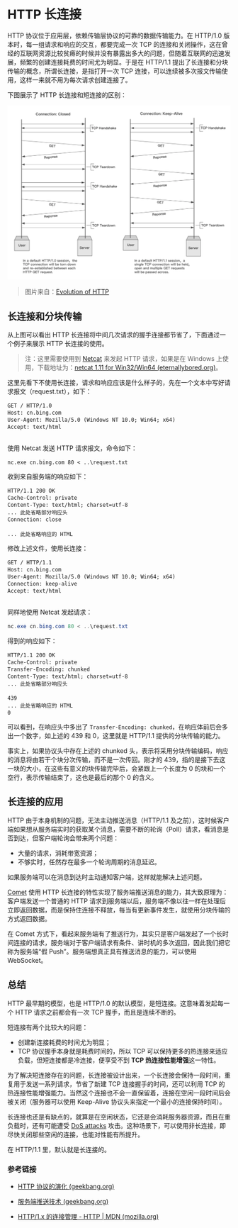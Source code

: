 # HTTP 长连接

HTTP 协议位于应用层，依赖传输层协议的可靠的数据传输能力。在 HTTP/1.0 版本时，每一组请求和响应的交互，都要完成一次 TCP 的连接和关闭操作，这在曾经的互联网资源比较贫瘠的时候并没有暴露出多大的问题，但随着互联网的迅速发展，频繁的创建连接耗费的时间尤为明显。于是在 HTTP/1.1 提出了长连接和分块传输的概念，所谓长连接，是指打开一次 TCP 连接，可以连续被多次报文传输使用，这样一来就不用为每次请求创建连接了。

下图展示了 HTTP 长连接和短连接的区别：

![](../images/HTTP长连接和短连接.png)

> 图片来自：[Evolution of HTTP](https://medium.com/platform-engineer/evolution-of-http-69cfe6531ba0)

## 长连接和分块传输

从上图可以看出 HTTP 长连接将中间几次请求的握手连接都节省了，下面通过一个例子来展示 HTTP 长连接的使用。

> 注：这里需要使用到 [Netcat](http://netcat.sourceforge.net/) 来发起 HTTP 请求，如果是在 Windows 上使用，下载地址为：[netcat 1.11 for Win32/Win64 (eternallybored.org)](https://eternallybored.org/misc/netcat/)。

这里先看下不使用长连接，请求和响应应该是什么样子的，先在一个文本中写好请求报文（request.txt），如下：

```http
GET / HTTP/1.0
Host: cn.bing.com
User-Agent: Mozilla/5.0 (Windows NT 10.0; Win64; x64)
Accept: text/html


```

使用 Netcat 发送 HTTP 请求报文，命令如下：

```poweshell
nc.exe cn.bing.com 80 < ..\request.txt
```

收到来自服务端的响应如下：

```http
HTTP/1.1 200 OK
Cache-Control: private
Content-Type: text/html; charset=utf-8
... 此处省略部分响应头
Connection: close

... 此处省略响应的 HTML
```

修改上述文件，使用长连接：

```http
GET / HTTP/1.1
Host: cn.bing.com
User-Agent: Mozilla/5.0 (Windows NT 10.0; Win64; x64)
Connection: keep-alive
Accept: text/html


```

同样地使用 Netcat 发起请求：

```powershell
nc.exe cn.bing.com 80 < ..\request.txt
```

得到的响应如下：

```http
HTTP/1.1 200 OK
Cache-Control: private
Transfer-Encoding: chunked
Content-Type: text/html; charset=utf-8
... 此处省略部分响应头

439
... 此处省略响应的 HTML
0
```

可以看到，在响应头中多出了 `Transfer-Encoding: chunked`，在响应体前后会多出一个数字，如上述的 439 和 0，这里就是 HTTP/1.1 提供的分块传输的能力。

事实上，如果协议头中存在上述的 chunked 头，表示将采用分块传输编码，响应的消息将由若干个块分次传输，而不是一次传回。刚才的 439，指的是接下去这一块的大小，在这些有意义的块传输完毕后，会紧跟上一个长度为 0 的块和一个空行，表示传输结束了，这也是最后的那个 0 的含义。

## 长连接的应用

HTTP 由于本身机制的问题，无法主动推送消息（HTTP/1.1 及之前），这时候客户端如果想从服务端实时的获取某个消息，需要不断的轮询（Poll）请求，看消息是否到达，但客户端轮询会带来两个问题：

- 大量的请求，消耗带宽资源；
- 不够实时，任然存在最多一个轮询周期的消息延迟。

如果服务端可以在消息到达时主动通知客户端，这样就能解决上述问题。

[Comet](https://en.wikipedia.org/wiki/Comet_(programming)) 使用 HTTP 长连接的特性实现了服务端推送消息的能力，其大致原理为：客户端发送一个普通的 HTTP 请求到服务端以后，服务端不像以往一样在处理后立即返回数据，而是保持住连接不释放，每当有更新事件发生，就使用分块传输的方式返回数据。

在 Comet 方式下，看起来服务端有了推送行为，其实只是客户端发起了一个长时间连接的请求，服务端对于客户端请求有条件、讲时机的多次返回，因此我们把它称为服务端“假 Push”。服务端想真正具有推送消息的能力，可以使用 WebSocket。

## 总结

HTTP 最早期的模型，也是  HTTP/1.0 的默认模型，是短连接。这意味着发起每一个 HTTP 请求之前都会有一次 TCP 握手，而且是连续不断的。

短连接有两个比较大的问题：

- 创建新连接耗费的时间尤为明显；
- TCP 协议握手本身就是耗费时间的，所以 TCP 可以保持更多的热连接来适应负载，但短连接都是冷连接，便享受不到 **TCP 热连接性能增强**这一特性。

为了解决短连接存在的问题，长连接被设计出来，一个长连接会保持一段时间，重复用于发送一系列请求，节省了新建 TCP 连接握手的时间，还可以利用 TCP 的热连接性能增强能力。当然这个连接也不会一直保留着，连接在空闲一段时间后会被关闭（服务器可以使用 Keep-Alive 协议头来指定一个最小的连接保持时间）。

长连接也还是有缺点的，就算是在空闲状态，它还是会消耗服务器资源，而且在重负载时，还有可能遭受 [DoS attacks](https://developer.mozilla.org/zh-CN/docs/Glossary/DOS_attack) 攻击。这种场景下，可以使用非长连接，即尽快关闭那些空闲的连接，也能对性能有所提升。

在 HTTP/1.1 里，默认就是长连接的。

### 参考链接

- [HTTP 协议的演化 (geekbang.org)](https://time.geekbang.org/column/article/134752)

- [服务端推送技术 (geekbang.org)](https://time.geekbang.org/column/article/136587)

- [HTTP/1.x 的连接管理 - HTTP | MDN (mozilla.org)](https://developer.mozilla.org/zh-CN/docs/Web/HTTP/Connection_management_in_HTTP_1.x)